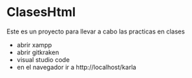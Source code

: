 # ClasesHtml

Este es un proyecto para llevar a cabo las practicas en clases

* abrir xampp
* abrir gitkraken
* visual studio code
* en el navegador ir a http://localhost/karla
